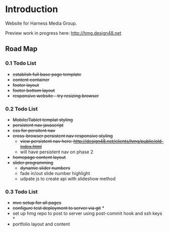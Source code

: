 # Introduction

Website for Harness Media Group. 

Preview work in progress here: http://hmg.design48.net

## Road Map

### 0.1 Todo List

* ~~establish full base page template~~
* ~~content container~~
* ~~footer layout~~
* ~~footer bottom layout~~
* ~~responsive website - try resizing browser~~

### 0.2 Todo List

* ~~Mobile/Tablet templat styling~~
* ~~persistent nav javascript~~
* ~~css for persitent nav~~
* ~~cross-browser persistent nav responsive styling~~
	* ~~view persistent nav here: http://design48.net/clients/hmg/public/old-index.html~~
	* will have persistent nav on phase 2
* ~~homepage content layout~~
* ~~slider programming~~
	* ~~dynamic slider numbers~~
	* fade in/out slide number highlight
	* udpate js to create api with slideshow method

### 0.3 Todo List

* ~~mvc setup for all pages~~
* ~~configure test deployment to server via git~~ *
* set up hmg repo to post to server using post-commit hook and ssh keys *
* portfolio layout and content

